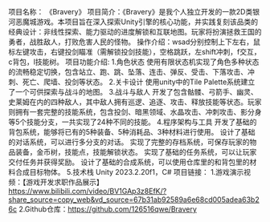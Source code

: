 项目名称： 《Bravery》
项目简介：《Bravery》是我个人独立开发的一款2D类银河恶魔城游戏。本项目旨在深入探索Unity引擎的核心功能，并实践复刻该品类的经典设计：非线性探索、能力驱动的进度解锁和互联地图。玩家将扮演拯救王国的勇者，战胜敌人，打败危害人民的怪物。
操作介绍：wsad分别控制上下左右，鼠标左键攻击，右键投剑瞄准（需解锁投剑技能），空格跳跃，左shift冲刺，f交互，c背包，l技能树。
项目功能介绍:
  1.角色状态  使用有限状态机实现了角色多种状态的流畅稳定切换，包含站立、跑、跳、坠落、连击、弹反、受击、下落攻击、冲刺、死亡、爬墙、投剑等状态。
  2.关卡设计  使用unity中的Tile Palette系统建立了一个可供探索与战斗的地图。
  3.战斗与敌人  开发了包含骷髅、弓箭手、幽灵、史莱姆在内的四种敌人，其中敌人拥有巡逻、追逐、攻击、释放技能等状态。玩家则拥有一套完整的技能系统，包含投剑、暗黑领域、水晶攻击、冲刺攻击、影分身等5个技能分支，一共实现了24种不同的技能。
  4.程序架构与工具 开发了基础的背包系统，能够将已有的5种装备、5种消耗品、3种材料进行使用。
                  设计了基础的对话系统，可以进行多分支的对话。
                  实现了完整的存档系统，可保存玩家的物品装备，金币树，技能点，技能解锁状态。
                  实现了基础的任务系统，可以让玩家交付任务并获得奖励。
                  设计了基础的合成系统，可以使用仓库里的和背包里的材料合成目标物体。
  5.技术栈  Unity 2023.2.20f1，C#
项目链接：
  1.游戏演示视频：【游戏开发求职作品展示】 https://www.bilibili.com/video/BV1GAp3z8EfK/?share_source=copy_web&vd_source=67b31ab92589a6e68cd005adea63b26c
  2.Github仓库：https://github.com/126516qwe/Bravery
